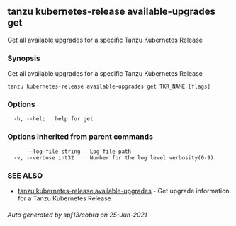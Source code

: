 ## tanzu kubernetes-release available-upgrades get

Get all available upgrades for a specific Tanzu Kubernetes Release

### Synopsis

Get all available upgrades for a specific Tanzu Kubernetes Release

```
tanzu kubernetes-release available-upgrades get TKR_NAME [flags]
```

### Options

```
  -h, --help   help for get
```

### Options inherited from parent commands

```
      --log-file string   Log file path
  -v, --verbose int32     Number for the log level verbosity(0-9)
```

### SEE ALSO

* [tanzu kubernetes-release available-upgrades](tanzu_kubernetes-release_available-upgrades.md)	 - Get upgrade information for a Tanzu Kubernetes Release

###### Auto generated by spf13/cobra on 25-Jun-2021
